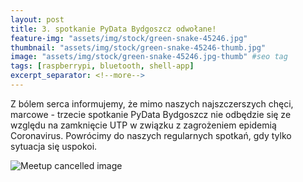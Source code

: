 ```yaml
---
layout: post
title: 3. spotkanie PyData Bydgoszcz odwołane!
feature-img: "assets/img/stock/green-snake-45246.jpg"
thumbnail: "assets/img/stock/green-snake-45246-thumb.jpg"
image: "assets/img/stock/green-snake-45246.jpg-thumb" #seo tag
tags: [raspberrypi, bluetooth, shell-app]
excerpt_separator: <!--more-->
---
```

Z bólem serca informujemy, że mimo naszych najszczerszych chęci, marcowe - trzecie spotkanie PyData Bydgoszcz nie odbędzie
się ze względu na zamknięcie UTP w związku z zagrożeniem epidemią Coronavirus. Powrócimy do naszych regularnych spotkań,
gdy tylko sytuacja się uspokoi.

![Meetup cancelled image](/assets/img/meetups/2020.03-odwołane.png)
